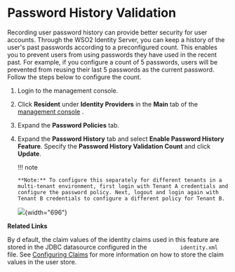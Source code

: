 # Password History Validation

Recording user password history can provide better security for user
accounts. Through the WSO2 Identity Server, you can keep a history of
the user's past passwords according to a preconfigured count. This
enables you to prevent users from using passwords they have used in the
recent past. For example, if you configure a count of 5 passwords, users
will be prevented from reusing their last 5 passwords as the current
password. Follow the steps below to configure the count.

1.  Login to the management console.
2.  Click **Resident** under **Identity Providers** in the **Main** tab
    of the [management
    console](../../setup/getting-started-with-the-management-console) .
3.  Expand the **Password Policies** tab.
4.  Expand the **Password History** tab and select **Enable Password
    History Feature**. Specify the **Password History Validation
    Count** and click **Update**.

    !!! note
    
        **Note:** To configure this separately for different tenants in a
        multi-tenant environment, first login with Tenant A credentials and
        configure the password policy. Next, logout and login again with
        Tenant B credentials to configure a different policy for Tenant B.
    

      
    ![](attachments/103330507/103330508.png){width="696"}

**Related Links**

By d efault, the claim values of the identity claims used in this
feature are stored in the JDBC datasource configured in the
`           identity.xml          ` file. See [Configuring
Claims](https://docs.wso2.com/display/IS540/Configuring+Claims) for more
information on how to store the claim values in the user store.
